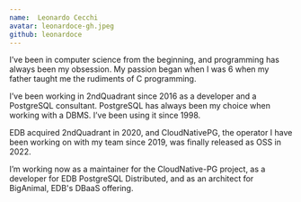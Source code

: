 ```yaml
---
name:  Leonardo Cecchi
avatar: leonardoce-gh.jpeg
github: leonardoce
---
```


I’ve been in computer science from the beginning, and programming has always
been my obsession. My passion began when I was 6 when my father taught me the
rudiments of C programming.

I’ve been working in 2ndQuadrant since 2016 as a developer and a PostgreSQL
consultant. PostgreSQL has always been my choice when working with a DBMS. I’ve
been using it since 1998. 

EDB acquired 2ndQuadrant in 2020, and CloudNativePG, the operator I
have been working on with my team since 2019, was finally released as OSS in 2022.

I’m working now as a maintainer for the CloudNative-PG project, as a developer
for EDB PostgreSQL Distributed, and as an architect for BigAnimal, EDB's
DBaaS  offering.
